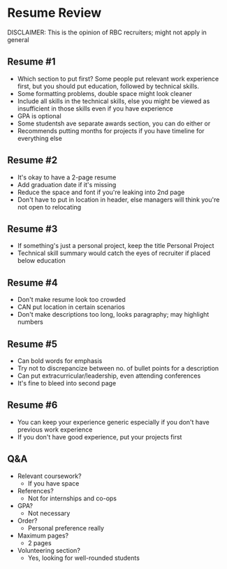 # Resume Review

DISCLAIMER: This is the opinion of RBC recruiters; might not apply in general

## Resume #1

- Which section to put first? Some people put relevant work experience first, but you should put education, followed by technical skills.
- Some formatting problems, double space might look cleaner
- Include all skills in the technical skills, else you might be viewed as insufficient in those skills even if you have experience
- GPA is optional
- Some studentsh ave separate awards section, you can do either or
- Recommends putting months for projects if you have timeline for everything else

## Resume #2

- It's okay to have a 2-page resume
- Add graduation date if it's missing
- Reduce the space and font if you're leaking into 2nd page
- Don't have to put in location in header, else managers will think you're not open to relocating

## Resume #3

- If something's just a personal project, keep the title Personal Project
- Technical skill summary would catch the eyes of recruiter if placed below education

## Resume #4

- Don't make resume look too crowded
- CAN put location in certain scenarios
- Don't make descriptions too long, looks paragraphy; may highlight numbers

## Resume #5

- Can bold words for emphasis
- Try not to discrepancize between no. of bullet points for a description
- Can put extracurricular/leadership, even attending conferences
- It's fine to bleed into second page

## Resume #6

- You can keep your experience generic especially if you don't have previous work experience
- If you don't have good experience, put your projects first

## Q&A

- Relevant coursework?
  - If you have space
- References?
  - Not for internships and co-ops
- GPA?
  - Not necessary
- Order?
  - Personal preference really
- Maximum pages?
  - 2 pages
- Volunteering section?
  - Yes, looking for well-rounded students
